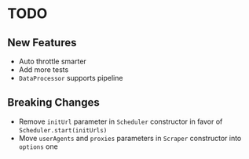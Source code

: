 # TODO

## New Features

- Auto throttle smarter
- Add more tests
- `DataProcessor` supports pipeline

## Breaking Changes

- Remove `initUrl` parameter in `Scheduler` constructor in favor of `Scheduler.start(initUrls)`
- Move `userAgents` and `proxies` parameters in `Scraper` constructor into `options` one
